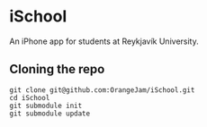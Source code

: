 iSchool
=======

An iPhone app for students at Reykjavík University.

Cloning the repo
---------
    git clone git@github.com:OrangeJam/iSchool.git
    cd iSchool
    git submodule init
    git submodule update
